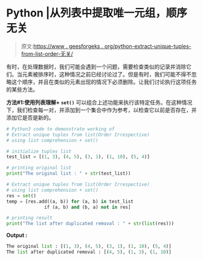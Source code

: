 # Python |从列表中提取唯一元组，顺序无关

> 原文:[https://www . geesforgeks . org/python-extract-unique-tuples-from-list-order-无关/](https://www.geeksforgeeks.org/python-extract-unique-tuples-from-list-order-irrespective/)

有时，在处理数据时，我们可能会遇到一个问题，需要检查类似的记录并消除它们。当元素被排序时，这种情况之前已经讨论过了。但是有时，我们可能不得不忽略这个顺序，并且在类似的元素出现的情况下必须删除。让我们讨论执行这项任务的某些方法。

**方法#1:使用列表理解+ `set()`**
可以组合上述功能来执行该特定任务。在这种情况下，我们检查每一对，并添加到一个集合中作为参考，以检查它以前是否存在，并添加它是否是新的。

```py
# Python3 code to demonstrate working of
# Extract unique tuples from list(Order Irrespective)
# using list comprehension + set()

# initialize tuples list 
test_list = [(1, 3), (4, 5), (3, 1), (1, 10), (5, 4)]

# printing original list 
print("The original list : " + str(test_list))

# Extract unique tuples from list(Order Irrespective)
# using list comprehension + set()
res = set() 
temp = [res.add((a, b)) for (a, b) in test_list 
              if (a, b) and (b, a) not in res]

# printing result
print("The list after duplicated removal : " + str(list(res)))
```

**Output :**

```py
The original list : [(1, 3), (4, 5), (3, 1), (1, 10), (5, 4)]
The list after duplicated removal : [(4, 5), (1, 3), (1, 10)]

```